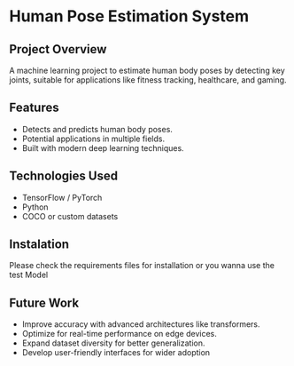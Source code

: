 # Human Pose Estimation System

## Project Overview
A machine learning project to estimate human body poses by detecting key joints, suitable for applications like fitness tracking, healthcare, and gaming.

## Features
- Detects and predicts human body poses.
- Potential applications in multiple fields.
- Built with modern deep learning techniques.

## Technologies Used
- TensorFlow / PyTorch
- Python
- COCO or custom datasets

## Instalation 
 Please check the requirements files for installation or you wanna use the test Model

## Future Work
- Improve accuracy with advanced architectures like transformers.
- Optimize for real-time performance on edge devices.
- Expand dataset diversity for better generalization.
- Develop user-friendly interfaces for wider adoption



